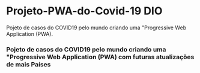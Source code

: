 # Projeto-PWA-do-Covid-19 DIO
Pojeto de casos do COVID19 pelo mundo criando uma "Progressive Web Application (PWA).

### Pojeto de casos do COVID19 pelo mundo criando uma "Progressive Web Application (PWA) com futuras atualizações de mais Países
